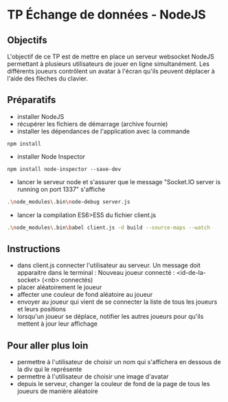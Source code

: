 # TP Échange de données - NodeJS

## Objectifs
L'objectif de ce TP est de mettre en place un serveur websocket NodeJS permettant à plusieurs utilisateurs de jouer en ligne simultanément. Les différents joueurs contrôlent un avatar à l'écran qu'ils peuvent déplacer à l'aide des flèches du clavier.

## Préparatifs
- installer NodeJS 
- récupérer les fichiers de démarrage (archive fournie)
- installer les dépendances de l'application avec la commande
```
npm install
```
- installer Node Inspector
```
npm install node-inspector --save-dev
```
- lancer le serveur node et s'assurer que le message "Socket.IO server is running on port 1337" s'affiche
```bash
.\node_modules\.bin\node-debug server.js
```
- lancer la compilation ES6>ES5 du fichier client.js
```bash
.\node_modules\.bin\babel client.js -d build --source-maps --watch
```

## Instructions
- dans client.js connecter l'utilisateur au serveur. Un message doit apparaitre dans le terminal :
    Nouveau joueur connecté : \<id-de-la-socket\> (\<nb\> connectés)
- placer aléatoirement le joueur
- affecter une couleur de fond aléatoire au joueur
- envoyer au joueur qui vient de se connecter la liste de tous les joueurs et leurs positions
- lorsqu'un joueur se déplace, notifier les autres joueurs pour qu'ils mettent à jour leur affichage

## Pour aller plus loin
- permettre à l'utilisateur de choisir un nom qui s'affichera en dessous de la div qui le représente
- permettre à l'utilisateur de choisir une image d'avatar 
- depuis le serveur, changer la couleur de fond de la page de tous les joueurs de manière aléatoire

